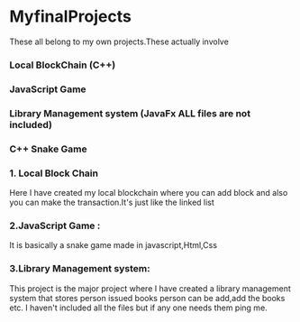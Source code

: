 # MyfinalProjects

These all belong to my own projects.These actually involve 

### Local BlockChain (C++)
### JavaScript Game
### Library Management system (JavaFx ALL files are not included)
### C++ Snake Game 


### 1. Local Block Chain
Here I have created my local blockchain where you can add block and also you can make the transaction.It's just like the linked list 


### 2.JavaScript Game :
It is basically a snake game made in javascript,Html,Css

### 3.Library Management system:
This project is the major project where I have created a library management system that stores person issued books
person  can be add,add the books etc.
I haven't included all the files but if any one needs them ping me.
